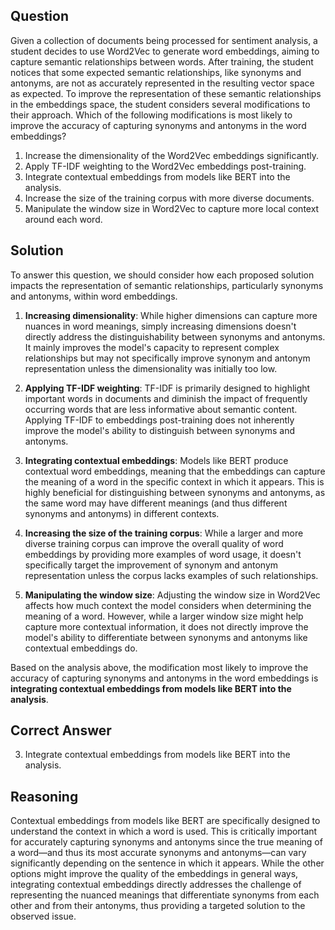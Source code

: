 ## Question

Given a collection of documents being processed for sentiment analysis, a student decides to use Word2Vec to generate word embeddings, aiming to capture semantic relationships between words. After training, the student notices that some expected semantic relationships, like synonyms and antonyms, are not as accurately represented in the resulting vector space as expected. To improve the representation of these semantic relationships in the embeddings space, the student considers several modifications to their approach. Which of the following modifications is most likely to improve the accuracy of capturing synonyms and antonyms in the word embeddings?

1. Increase the dimensionality of the Word2Vec embeddings significantly.
2. Apply TF-IDF weighting to the Word2Vec embeddings post-training.
3. Integrate contextual embeddings from models like BERT into the analysis.
4. Increase the size of the training corpus with more diverse documents.
5. Manipulate the window size in Word2Vec to capture more local context around each word.

## Solution

To answer this question, we should consider how each proposed solution impacts the representation of semantic relationships, particularly synonyms and antonyms, within word embeddings.

1. **Increasing dimensionality**: While higher dimensions can capture more nuances in word meanings, simply increasing dimensions doesn't directly address the distinguishability between synonyms and antonyms. It mainly improves the model's capacity to represent complex relationships but may not specifically improve synonym and antonym representation unless the dimensionality was initially too low.

2. **Applying TF-IDF weighting**: TF-IDF is primarily designed to highlight important words in documents and diminish the impact of frequently occurring words that are less informative about semantic content. Applying TF-IDF to embeddings post-training does not inherently improve the model's ability to distinguish between synonyms and antonyms. 

3. **Integrating contextual embeddings**: Models like BERT produce contextual word embeddings, meaning that the embeddings can capture the meaning of a word in the specific context in which it appears. This is highly beneficial for distinguishing between synonyms and antonyms, as the same word may have different meanings (and thus different synonyms and antonyms) in different contexts.

4. **Increasing the size of the training corpus**: While a larger and more diverse training corpus can improve the overall quality of word embeddings by providing more examples of word usage, it doesn't specifically target the improvement of synonym and antonym representation unless the corpus lacks examples of such relationships.

5. **Manipulating the window size**: Adjusting the window size in Word2Vec affects how much context the model considers when determining the meaning of a word. However, while a larger window size might help capture more contextual information, it does not directly improve the model's ability to differentiate between synonyms and antonyms like contextual embeddings do.

Based on the analysis above, the modification most likely to improve the accuracy of capturing synonyms and antonyms in the word embeddings is **integrating contextual embeddings from models like BERT into the analysis**.

## Correct Answer

3. Integrate contextual embeddings from models like BERT into the analysis.

## Reasoning

Contextual embeddings from models like BERT are specifically designed to understand the context in which a word is used. This is critically important for accurately capturing synonyms and antonyms since the true meaning of a word—and thus its most accurate synonyms and antonyms—can vary significantly depending on the sentence in which it appears. While the other options might improve the quality of the embeddings in general ways, integrating contextual embeddings directly addresses the challenge of representing the nuanced meanings that differentiate synonyms from each other and from their antonyms, thus providing a targeted solution to the observed issue.